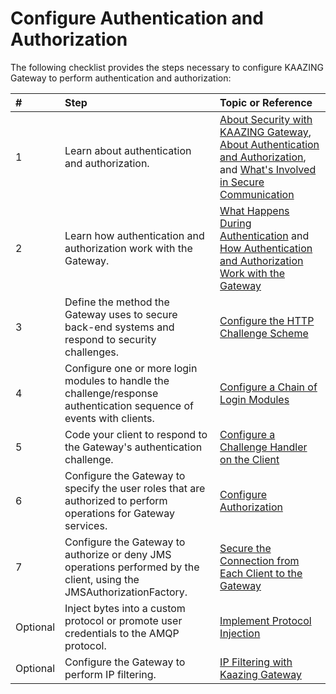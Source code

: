 Configure Authentication and Authorization
=============================================================================================

The following checklist provides the steps necessary to configure KAAZING Gateway to perform authentication and authorization:

| #        | Step                                                                                                                  | Topic or Reference                                                                                                                                                                                             |
|:---------|:----------------------------------------------------------------------------------------------------------------------|:---------------------------------------------------------------------------------------------------------------------------------------------------------------------------------------------------------------|
| 1        | Learn about authentication and authorization.                                                                         | [About Security with KAAZING Gateway](c_security_about.md), [About Authentication and Authorization](c_auth_about.md), and [What's Involved in Secure Communication](u_secure_client_gateway_communication.md) |
| 2        | Learn how authentication and authorization work with the Gateway.                                                     | [What Happens During Authentication](u_authentication_gateway_client_interactions.md) and [How Authentication and Authorization Work with the Gateway](u_auth_how_it_works_with_the_gateway.md)                |
| 3        | Define the method the Gateway uses to secure back-end systems and respond to security challenges.                     | [Configure the HTTP Challenge Scheme](p_authentication_config_http_challenge_scheme.md)                                                                                                                        |
| 4        | Configure one or more login modules to handle the challenge/response authentication sequence of events with clients.  | [Configure a Chain of Login Modules](p_auth_configure_login_module.md)                                                                                                                                         |
| 5        | Code your client to respond to the Gateway's authentication challenge.                                                | [Configure a Challenge Handler on the Client](p_auth_configure_challenge_handler.md)                                                                                                                           |
| 6        | Configure the Gateway to specify the user roles that are authorized to perform operations for Gateway services.       | [Configure Authorization](p_authorization_configure.md)                                                                                                                                                        |
| 7        | Configure the Gateway to authorize or deny JMS operations performed by the client, using the JMSAuthorizationFactory. | [Secure the Connection from Each Client to the Gateway](p_client_jms_secure.md)                                                                                                                                |
| Optional | Inject bytes into a custom protocol or promote user credentials to the AMQP protocol.                                 | [Implement Protocol Injection](https://github.com/kaazing/enterprise.gateway/blob/develop/doc/security/p_auth_protocol_injection.md)                                                                           |
| Optional | Configure the Gateway to perform IP filtering.                                                                        | [IP Filtering with Kaazing Gateway](p_geolocation_security.md)                                                                                                                                                 |
